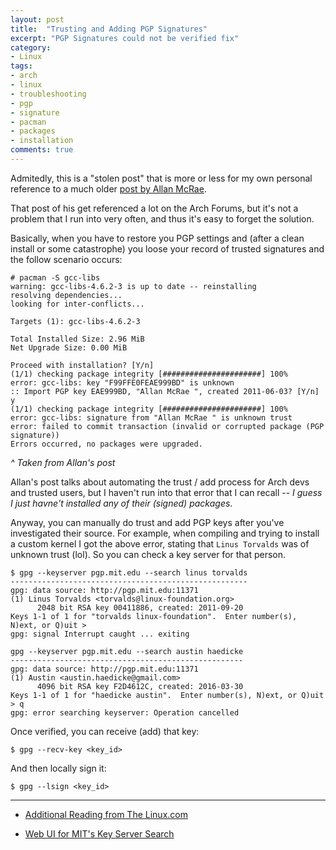 ```yaml
---
layout: post
title:  "Trusting and Adding PGP Signatures"
excerpt: "PGP Signatures could not be verified fix"
category:
- Linux
tags:
- arch
- linux
- troubleshooting
- pgp
- signature
- pacman
- packages
- installation
comments: true
---
```


Admitedly, this is a "stolen post" that is more or less for my own personal reference to a much older [post by Allan McRae](http://allanmcrae.com/2011/12/pacman-package-signing-4-arch-linux/).

That post of his get referenced a lot on the Arch Forums, but it's not a problem that I run into very often, and thus it's easy to forget the solution.

Basically, when you have to restore you PGP settings and (after a clean install or some catastrophe) you loose your record of trusted signatures and the follow scenario occurs:

```
# pacman -S gcc-libs
warning: gcc-libs-4.6.2-3 is up to date -- reinstalling
resolving dependencies...
looking for inter-conflicts...
 
Targets (1): gcc-libs-4.6.2-3
 
Total Installed Size: 2.96 MiB
Net Upgrade Size: 0.00 MiB
 
Proceed with installation? [Y/n]
(1/1) checking package integrity [######################] 100%
error: gcc-libs: key "F99FFE0FEAE999BD" is unknown
:: Import PGP key EAE999BD, "Allan McRae ", created 2011-06-03? [Y/n] y
(1/1) checking package integrity [######################] 100%
error: gcc-libs: signature from "Allan McRae " is unknown trust
error: failed to commit transaction (invalid or corrupted package (PGP signature))
Errors occurred, no packages were upgraded.
```
*^ Taken from Allan's post*

Allan's post talks about automating the trust / add process for Arch devs and trusted users, but I haven't run into that error that I can recall -- *I guess I just havne't installed any of their (signed) packages*.

Anyway, you can manually do trust and add PGP keys after you've investigated their source.  For example, when compiling and trying to install a custom kernel I got the above error, stating that ```Linus Torvalds``` was of unknown trust (lol).  So you can check a key server for that person.

```
$ gpg --keyserver pgp.mit.edu --search linus torvalds
-----------------------------------------------------
gpg: data source: http://pgp.mit.edu:11371
(1)	Linus Torvalds <torvalds@linux-foundation.org>
	  2048 bit RSA key 00411886, created: 2011-09-20
Keys 1-1 of 1 for "torvalds linux-foundation".  Enter number(s), N)ext, or Q)uit >
gpg: signal Interrupt caught ... exiting

```

```
gpg --keyserver pgp.mit.edu --search austin haedicke
----------------------------------------------------
gpg: data source: http://pgp.mit.edu:11371
(1)	Austin <austin.haedicke@gmail.com>
	  4096 bit RSA key F2D4612C, created: 2016-03-30
Keys 1-1 of 1 for "haedicke austin".  Enter number(s), N)ext, or Q)uit > q
gpg: error searching keyserver: Operation cancelled
```

Once verified, you can receive (add) that key:

```$ gpg --recv-key <key_id>```

And then locally sign it:

```$ gpg --lsign <key_id>```

-----
* [Additional Reading from The Linux.com](https://www.linux.com/blog/pgp-web-trust-delegated-trust-and-keyservers)

* [Web UI for MIT's Key Server Search](https://pgp.mit.edu/)
